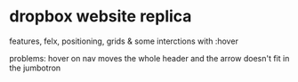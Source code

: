 # dropbox website replica
features, felx, positioning, grids & some interctions with :hover







problems: hover on nav moves the whole header and the arrow doesn't fit in the jumbotron